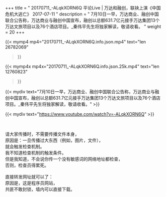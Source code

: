 +++
title = " 20170711_-ALqkXORN6Q 平论Live | 万达和融创，联袂上演《中国危机大逃亡》 2017-07-11 "
description = " 7月10日一早，万达商业、融创中国联合公告称，万达商业与融创中国宣布，融创以总额631.7亿元接手万达集团13个万达文旅项目以及76个酒店项目。_秦伟平先生将独家解读，敬请收看。 "
weight = 20
+++

{{< mymp4 mp4="20170711_-ALqkXORN6Q.info.json.mp4" 
text="len 26782069"
>}}

{{< mymp4x  mp4x="20170711_-ALqkXORN6Q.info.json.25k.mp4"
text="len 12760823"
>}}


{{< mydiv text="7月10日一早，万达商业、融创中国联合公告称，万达商业与融创中国宣布，融创以总额631.7亿元接手万达集团13个万达文旅项目以及76个酒店项目。_秦伟平先生将独家解读，敬请收看。" >}}
<br>

{{< mydiv text="https://www.youtube.com/watch?v=-ALqkXORN6Q" >}}


<br>

请大家传播时，不需要传播文件本身，<br>
原因是：一旦传播过大东西（例如，图片，文件），<br>
就会触发检查机制。<br>
我不知道检查机制的触发条件。<br>
但是我知道，不会说你传一个没有敏感词的网络地址都检查，<br>
否则，检查员得累死。<br><br>
直接转发网址就可以了：<br>
原因是，这是程序员网站，<br>
共匪不敢封锁，墙内可以直接下载。


